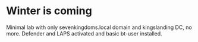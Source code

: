 # Winter is coming

Minimal lab with only sevenkingdoms.local domain and kingslanding DC, no more. Defender and LAPS activated and basic bt-user installed.
